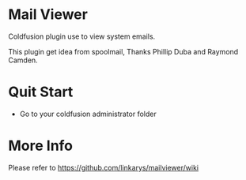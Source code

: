 Mail Viewer
==========

Coldfusion plugin use to view system emails.

This plugin get idea from spoolmail, Thanks Phillip Duba and Raymond Camden.

Quit Start
==========
* Go to your coldfusion administrator folder


More Info
========
Please refer to https://github.com/linkarys/mailviewer/wiki
